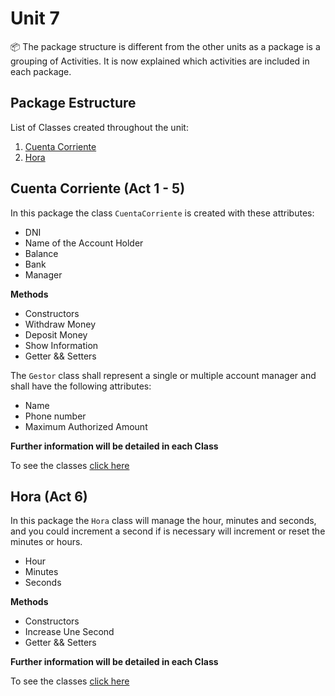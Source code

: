 # Unit 7
📦 The package structure is different from the other units as a package is a grouping of Activities. It is now explained which activities are included in each package.

## Package Estructure
List of Classes created throughout the unit:
1. [Cuenta Corriente](#cuentaCorriente)
2. [Hora](#hora)


<a name="cuentaCorriente"></a>
## Cuenta Corriente (Act 1 - 5)
In this package the class `CuentaCorriente` is created with these attributes: 
- DNI
- Name of the Account Holder
- Balance
- Bank
- Manager

**Methods**
- Constructors
- Withdraw Money
- Deposit Money
- Show Information
- Getter && Setters

The `Gestor` class shall represent a single or multiple account manager and shall have the following attributes:
- Name
- Phone number
- Maximum Authorized Amount

**Further information will be detailed in each Class**

To see the classes [click here](./CuentaCorriente)

<a name="hora"></a>
## Hora (Act 6)
In this package the `Hora` class will manage the hour, minutes and seconds, and you could increment a second if is necessary will increment or reset the minutes or hours.
- Hour
- Minutes
- Seconds

**Methods**
- Constructors
- Increase Une Second
- Getter && Setters

**Further information will be detailed in each Class**

To see the classes [click here](./Hora)

